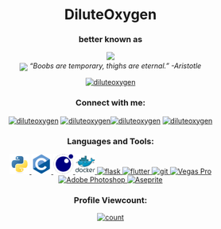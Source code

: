 
<div>
<h1 align="center">DiluteOxygen</h1>
<h3 align="center">better known as</h3>
<p align="center">
<img src="https://readme-typing-svg.herokuapp.com?color=8be9fd&center=true&lines=Oxygen;O2;Dilute;Drama+Frog;Oxy!&center=true&width=300&height=45"/><br>
<img src="https://cdn.frankerfacez.com/emoticon/234226/4" width="80" align="center" /> 
<em>“Boobs are temporary, thighs are eternal.” -Aristotle</em>
</p>
<p align="center"> <a href="https://twitter.com/diluteoxygen" target="blank"><img src="https://img.shields.io/twitter/follow/diluteoxygen?logo=twitter&style=for-the-badge&color=blue" alt="diluteoxygen" /></a> </p>

<h3 align="center">Connect with me:</h3>
<p align="center">
<a href="https://discordapp.com/users/326021420205473794" target="blank"><img align="center" src="https://www.svgrepo.com/show/353655/discord-icon.svg" alt="diluteoxygen" height="30" width="40" /></a> <a href="https://twitter.com/diluteoxygen" target="blank"><img align="center" src="https://raw.githubusercontent.com/rahuldkjain/github-profile-readme-generator/master/src/images/icons/Social/twitter.svg" alt="diluteoxygen" height="30" width="40" /></a><a href="https://www.twitch.tv/diluteoxygen" target="blank"><img align="center" src="https://upload.wikimedia.org/wikipedia/commons/2/20/Twitch_icon_2012.svg" alt="diluteoxygen" height="30" width="40" /></a>
<a href="https://instagram.com/diluteoxygen" target="blank"><img align="center" src="https://raw.githubusercontent.com/rahuldkjain/github-profile-readme-generator/master/src/images/icons/Social/instagram.svg" alt="diluteoxygen" height="30" width="40" /></a>
</p>

<h3 align="center">Languages and Tools:</h3>
<p align="center"> <a href="https://www.python.org" target="_blank" rel="noreferrer"> <img src="https://raw.githubusercontent.com/devicons/devicon/master/icons/python/python-original.svg" alt="python" width="40" height="40"/> </a> <a href="https://www.cprogramming.com/" target="_blank" rel="noreferrer"> <img src="https://raw.githubusercontent.com/devicons/devicon/master/icons/c/c-original.svg" alt="c" width="40" height="40"/> </a> <a href="https://www.lua.org/" target="_blank" rel="noreferrer"> <img src="https://raw.githubusercontent.com/devicons/devicon/master/icons/lua/lua-original.svg" alt="lua" width="40" height="40"/> </a> <a href="https://www.docker.com/" target="_blank" rel="noreferrer"> <img src="https://raw.githubusercontent.com/devicons/devicon/master/icons/docker/docker-original-wordmark.svg" alt="docker" width="40" height="40"/> </a> <a href="https://flask.palletsprojects.com/" target="_blank" rel="noreferrer"> <img src="https://www.vectorlogo.zone/logos/pocoo_flask/pocoo_flask-icon.svg" alt="flask" width="40" height="40"/> </a> <a href="https://flutter.dev" target="_blank" rel="noreferrer"> <img src="https://www.vectorlogo.zone/logos/flutterio/flutterio-icon.svg" alt="flutter" width="40" height="40"/> </a> <a href="https://git-scm.com/" target="_blank" rel="noreferrer"> <img src="https://www.vectorlogo.zone/logos/git-scm/git-scm-icon.svg" alt="git" width="40" height="40"/> </a> <a href="https://www.vegascreativesoftware.com/in/vegas-pro/" target="_blank" rel="noreferrer"> <img src="https://upload.wikimedia.org/wikipedia/commons/2/2d/Vegas_Pro_19.svg" alt="Vegas Pro" width="40" height="40"/> </a> <a href="https://www.adobe.com/in/products/photoshop.html" target="_blank" rel="noreferrer"> <img src="https://upload.wikimedia.org/wikipedia/commons/a/af/Adobe_Photoshop_CC_icon.svg" alt="Adobe Photoshop" width="40" height="40"/> </a> <a href="https://www.aseprite.org/" target="_blank" rel="noreferrer"> <img src="https://www.svgrepo.com/show/329985/aseprite.svg" alt="Aseprite" width="40" height="40"/> </a> </p>

<h3 align="center">Profile Viewcount:</h3>
<p align="center"> <a href="_none" target="_blank" rel="noreferrer"> <img src="https://count.getloli.com/get/@:diluteoxygen?theme=rule34" alt="count"/> </a>




</div>


